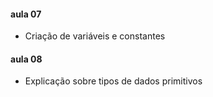 #### aula 07

- Criação de variáveis e constantes

#### aula 08

- Explicação sobre tipos de dados primitivos
